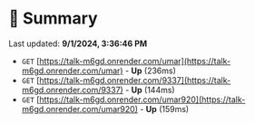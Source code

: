 # 📖 Summary
Last updated: **9/1/2024, 3:36:46 PM**

- `GET` [https://talk-m6gd.onrender.com/umar](https://talk-m6gd.onrender.com/umar) - **Up** (236ms)
- `GET` [https://talk-m6gd.onrender.com/9337](https://talk-m6gd.onrender.com/9337) - **Up** (144ms)
- `GET` [https://talk-m6gd.onrender.com/umar920](https://talk-m6gd.onrender.com/umar920) - **Up** (159ms)
